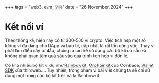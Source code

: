 +++
tags = "web3, evm, 🇻🇳"
date = "26 November, 2024"
+++

# Kết nối ví

Theo thống kê, hiện nay có từ 300-500 ví crypto. Việc tích hợp một số lượng ví đa dạng cho DApp và bảo trì, cập nhật là rất tốn công sức. Thay vì phải làm điều này từ đầu, chúng ta có thể sử dụng các bộ kit có sẵn và không phải quan tâm quá sâu vào quá trình tích hợp ví đơn lẻ.

Có khá nhiều bộ kit ví dụ như [Rainbowkit](https://www.rainbowkit.com/), [Onchainkit](https://onchainkit.xyz/) của Coinbase, [Wallet SDK](https://portal.thirdweb.com/wallet-sdk/v2?ref=blog.thirdweb.com) của thirdweb.... Tuy nhiên, trong phạm vi bài viết chúng ta sẽ chỉ sử dụng một trong các bộ kit trên và là Rainbowkit.
